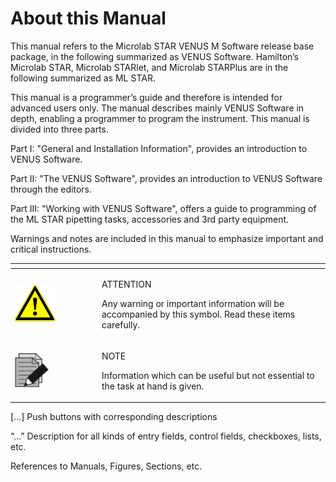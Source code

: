 # About this Manual

‌This manual refers to the Microlab STAR VENUS M Software release base package, in the following summarized as VENUS Software. Hamilton’s Microlab STAR, Microlab STARlet, and Microlab STARPlus are in the following summarized as ML STAR.

This manual is a programmer’s guide and therefore is intended for advanced users only. The manual describes mainly VENUS Software in depth, enabling a programmer to program the instrument. This manual is divided into three parts.

Part I: "General and Installation Information", provides an introduction to VENUS Software.

Part II: "The VENUS Software", provides an introduction to VENUS Software through the editors.

Part III: "Working with VENUS Software", offers a guide to programming of the ML STAR pipetting tasks, accessories and 3rd party equipment.

Warnings and notes are included in this manual to emphasize important and critical instructions.



<table data-header-hidden><thead><tr><th width="125"></th><th></th></tr></thead><tbody><tr><td><img src="../../.gitbook/assets/image.png" alt="" data-size="original"></td><td><p>ATTENTION</p><p>Any warning or important information will be accompanied by this symbol. Read these items carefully.</p></td></tr><tr><td><img src="../../.gitbook/assets/image (1).png" alt="" data-size="original"></td><td><p>NOTE</p><p>Information which can be useful but not essential to the task at hand is given.</p></td></tr></tbody></table>



\[...]  Push buttons with corresponding descriptions

“...”  Description for all kinds of entry fields, control fields, checkboxes, lists, etc.

&#x20;   References to Manuals, Figures, Sections, etc.

